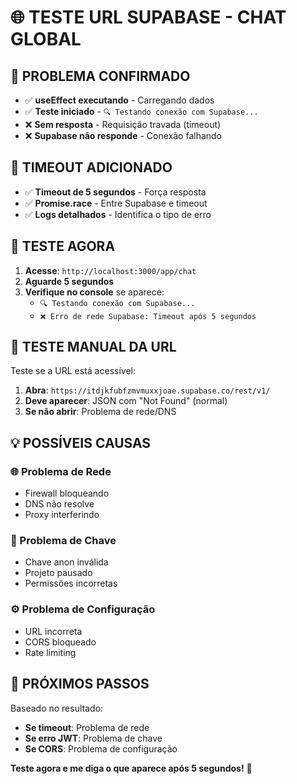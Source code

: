 # 🌐 TESTE URL SUPABASE - CHAT GLOBAL

## 🎯 **PROBLEMA CONFIRMADO**
- ✅ **useEffect executando** - Carregando dados
- ✅ **Teste iniciado** - `🔍 Testando conexão com Supabase...`
- ❌ **Sem resposta** - Requisição travada (timeout)
- ❌ **Supabase não responde** - Conexão falhando

## 🔧 **TIMEOUT ADICIONADO**
- ✅ **Timeout de 5 segundos** - Força resposta
- ✅ **Promise.race** - Entre Supabase e timeout
- ✅ **Logs detalhados** - Identifica o tipo de erro

## 🚀 **TESTE AGORA**

1. **Acesse**: `http://localhost:3000/app/chat`
2. **Aguarde 5 segundos**
3. **Verifique no console** se aparece:
   - `🔍 Testando conexão com Supabase...`
   - `❌ Erro de rede Supabase: Timeout após 5 segundos`

## 🔧 **TESTE MANUAL DA URL**

Teste se a URL está acessível:
1. **Abra**: `https://itdjkfubfzmvmuxxjoae.supabase.co/rest/v1/`
2. **Deve aparecer**: JSON com "Not Found" (normal)
3. **Se não abrir**: Problema de rede/DNS

## 💡 **POSSÍVEIS CAUSAS**

### **🌐 Problema de Rede**
- Firewall bloqueando
- DNS não resolve
- Proxy interferindo

### **🔑 Problema de Chave**
- Chave anon inválida
- Projeto pausado
- Permissões incorretas

### **⚙️ Problema de Configuração**
- URL incorreta
- CORS bloqueado
- Rate limiting

## 🎯 **PRÓXIMOS PASSOS**

Baseado no resultado:
- **Se timeout**: Problema de rede
- **Se erro JWT**: Problema de chave
- **Se CORS**: Problema de configuração

**Teste agora e me diga o que aparece após 5 segundos!** 🚀
